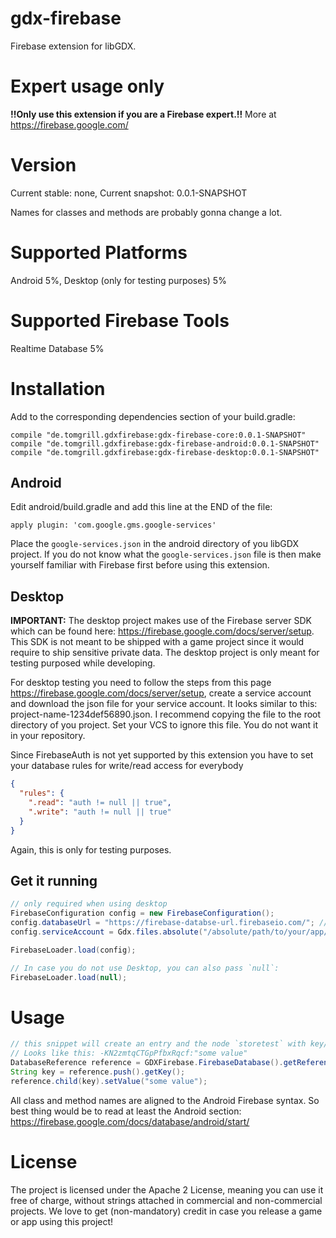 # gdx-firebase

Firebase extension for libGDX. 

# Expert usage only

**!!Only use this extension if you are a Firebase expert.!!** More at https://firebase.google.com/

# Version

Current stable: none, Current snapshot: 0.0.1-SNAPSHOT

Names for classes and methods are probably gonna change a lot.

# Supported Platforms

Android 5%, Desktop (only for testing purposes) 5%

# Supported Firebase Tools

Realtime Database 5%

# Installation

Add to the corresponding dependencies section of your build.gradle:

```
compile "de.tomgrill.gdxfirebase:gdx-firebase-core:0.0.1-SNAPSHOT"
compile "de.tomgrill.gdxfirebase:gdx-firebase-android:0.0.1-SNAPSHOT"
compile "de.tomgrill.gdxfirebase:gdx-firebase-desktop:0.0.1-SNAPSHOT"
```

## Android

Edit android/build.gradle and add this line at the END of the file:

```
apply plugin: 'com.google.gms.google-services'
```

Place the `google-services.json` in the android directory of you libGDX project. If you do not know what the `google-services.json` file is then make yourself familiar with Firebase first before using this extension.

## Desktop

**IMPORTANT:** The desktop project makes use of the Firebase server SDK which can be found here: https://firebase.google.com/docs/server/setup. This SDK is not meant to be shipped with a game project since it would require to ship sensitive private data. The desktop project is only meant for testing purposed while developing. 

For desktop testing you need to follow the steps from this page https://firebase.google.com/docs/server/setup, create a service account and download the json file for your service account. It looks similar to this: project-name-1234def56890.json. I recommend copying the file to the root directory of you project. Set your VCS to ignore this file. You do not want it in your repository.

Since FirebaseAuth is not yet supported by this extension you have to set your database rules for write/read access for everybody

```json
{
  "rules": {
    ".read": "auth != null || true",
    ".write": "auth != null || true"
  }
}
```

Again, this is only for testing purposes. 

## Get it running

```java
// only required when using desktop
FirebaseConfiguration config = new FirebaseConfiguration();
config.databaseUrl = "https://firebase-databse-url.firebaseio.com/"; // get this from Firebase console
config.serviceAccount = Gdx.files.absolute("/absolute/path/to/your/app/project-name-1234def56890.json"); // see above

FirebaseLoader.load(config);

// In case you do not use Desktop, you can also pass `null`:
FirebaseLoader.load(null);

```


# Usage

```java
// this snippet will create an entry and the node `storetest` with key/value.
// Looks like this: -KN2zmtqCTGpPfbxRqcf:"some value"
DatabaseReference reference = GDXFirebase.FirebaseDatabase().getReference("storetest");
String key = reference.push().getKey();
reference.child(key).setValue("some value");
```

All class and method names are aligned to the Android Firebase syntax. So best thing would be to read at least the Android section: https://firebase.google.com/docs/database/android/start/

# License

The project is licensed under the Apache 2 License, meaning you can use it free of charge, without strings attached in commercial and non-commercial projects. We love to get (non-mandatory) credit in case you release a game or app using this project!
